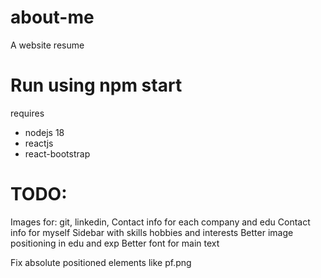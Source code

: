 # about-me
 A website resume

# Run using npm start
requires
- nodejs 18
- reactjs
- react-bootstrap

# TODO:
 Images for: git, linkedin, 
 Contact info for each company and edu
 Contact info for myself
 Sidebar with skills hobbies and interests
 Better image positioning in edu and exp
 Better font for main text

 Fix absolute positioned elements like pf.png